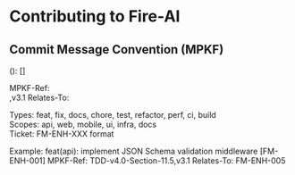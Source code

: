 # Contributing to Fire-AI

## Commit Message Convention (MPKF)
<type>(<scope>): <subject> [<ticket-id>]
<body>
MPKF-Ref: <section>,v3.1  Relates-To: <related-tickets>

Types: feat, fix, docs, chore, test, refactor, perf, ci, build  
Scopes: api, web, mobile, ui, infra, docs  
Ticket: FM-ENH-XXX format

Example:
feat(api): implement JSON Schema validation middleware [FM-ENH-001]
MPKF-Ref: TDD-v4.0-Section-11.5,v3.1  Relates-To: FM-ENH-005
